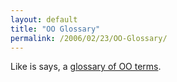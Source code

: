 ```yaml
---
layout: default
title: "OO Glossary"
permalink: /2006/02/23/OO-Glossary/
---
```


Like is says, a <a href="http://www.ooglossary.com/canvaswiki/" target="_blank">glossary of OO terms</a>.<br/>